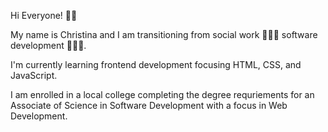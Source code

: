 Hi Everyone! 👋🏾 

My name is Christina and I am transitioning from social work 👩🏽‍🏫 software development 👩🏾‍💻.

I'm currently learning frontend development focusing HTML, CSS, and JavaScript.

I am enrolled in a local college completing the degree requriements for an Associate of Science in Software Development with a focus in Web Development. 
